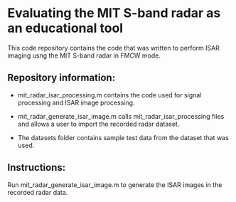 # Evaluating the MIT S-band radar as an educational tool
This code repository contains the code that was written to perform ISAR imaging usng the MIT S-band radar in FMCW mode.

## Repository information:

- mit_radar_isar_processing.m contains the code used for signal processing and ISAR image processing.

- mit_radar_generate_isar_image.m calls mit_radar_isar_processing files and allows a user to import the recorded radar dataset.

- The datasets folder contains sample test data from the dataset that was used.

## Instructions:

Run mit_radar_generate_isar_image.m to generate the ISAR images in the recorded radar data.
